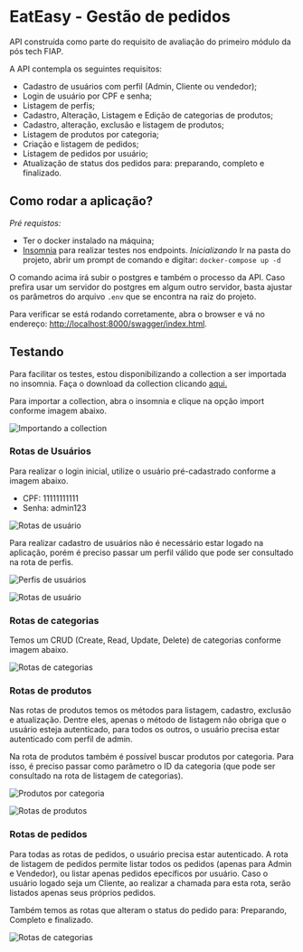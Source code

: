 # EatEasy - Gestão de pedidos

API construída como parte do requisito de avaliação do primeiro módulo da pós tech FIAP.

A API contempla os seguintes requisitos:
- Cadastro de usuários com perfil (Admin, Cliente ou vendedor);
- Login de usuário por CPF e senha;
- Listagem de perfis;
- Cadastro, Alteração, Listagem e Edição de categorias de produtos;
- Cadastro, alteração, exclusão e listagem de produtos;
- Listagem de produtos por categoria;
- Criação e listagem de pedidos;
- Listagem de pedidos por usuário;
- Atualização de status dos pedidos para: preparando, completo e finalizado.

## Como rodar a aplicação?

*Pré requistos:*
- Ter o docker instalado na máquina;
- [Insomnia](https://insomnia.rest/download) para realizar testes nos endpoints.
*Inicializando*
Ir na pasta do projeto, abrir um prompt de comando e digitar: 
```docker-compose up -d```

O comando acima irá subir o postgres e também o processo da API. Caso prefira usar um servidor do postgres em algum outro servidor, basta ajustar os parâmetros do arquivo ```.env``` que se encontra na raiz do projeto.

Para verificar se está rodando corretamente, abra o browser e vá no endereço: [http://localhost:8000/swagger/index.html](https://localhost:8000/swagger/index.html).

## Testando

Para facilitar os testes, estou disponibilizando a collection a ser importada no insomnia. Faça o download da collection clicando [aqui.](assets/Insomnia_2023-07-05.yaml)

Para importar a collection, abra o insomnia e clique na opção import conforme imagem abaixo.

![Importando a collection](./assets/import.png)

### Rotas de Usuários

Para realizar o login inicial, utilize o usuário pré-cadastrado conforme a imagem abaixo.
- CPF: 11111111111
- Senha: admin123

![Rotas de usuário](./assets/login.png)

Para realizar cadastro de usuários não é necessário estar logado na aplicação, porém é preciso passar um perfil válido que pode ser consultado na rota de perfis.

![Perfis de usuários](./assets/roles.png)

![Rotas de usuário](./assets/register.png)

### Rotas de categorias

Temos um CRUD (Create, Read, Update, Delete) de categorias conforme imagem abaixo.

![Rotas de categorias](./assets/category.png)

### Rotas de produtos

Nas rotas de produtos temos os métodos para listagem, cadastro, exclusão e atualização. Dentre eles, apenas o método de listagem não obriga que o usuário esteja autenticado, para todos os outros, o usuário precisa estar autenticado com perfil de admin.

Na rota de produtos também é possível buscar produtos por categoria. Para isso, é preciso passar como parâmetro o ID da categoria (que pode ser consultado na rota de listagem de categorias).

![Produtos por categoria](./assets/products_category.png)

![Rotas de produtos](./assets/products.png)

### Rotas de pedidos

Para todas as rotas de pedidos, o usuário precisa estar autenticado. A rota de listagem de pedidos permite listar todos os pedidos (apenas para Admin e Vendedor), ou listar apenas pedidos epecíficos por usuário. Caso o usuário logado seja um Cliente, ao realizar a chamada para esta rota, serão listados apenas seus próprios pedidos.

Também temos as rotas que alteram o status do pedido para: Preparando, Completo e finalizado.

![Rotas de categorias](./assets/Orders.png)
